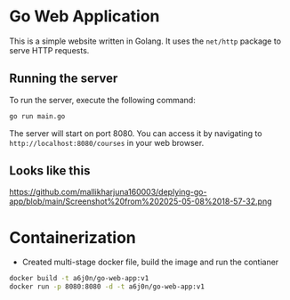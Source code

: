 # Go Web Application

This is a simple website written in Golang. It uses the `net/http` package to serve HTTP requests.

## Running the server

To run the server, execute the following command:

```bash
go run main.go
```

The server will start on port 8080. You can access it by navigating to `http://localhost:8080/courses` in your web browser.

## Looks like this

https://github.com/mallikharjuna160003/deplying-go-app/blob/main/Screenshot%20from%202025-05-08%2018-57-32.png

# Containerization
- Created multi-stage docker file, build the image and run the contianer
```sh
docker build -t a6j0n/go-web-app:v1
docker run -p 8080:8080 -d -t a6j0n/go-web-app:v1
```


